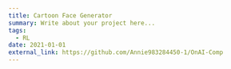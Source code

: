 ```yaml
---
title: Cartoon Face Generator
summary: Write about your project here...
tags:
  - RL
date: 2021-01-01
external_link: https://github.com/Annie983284450-1/OnAI-Comp
---
```

